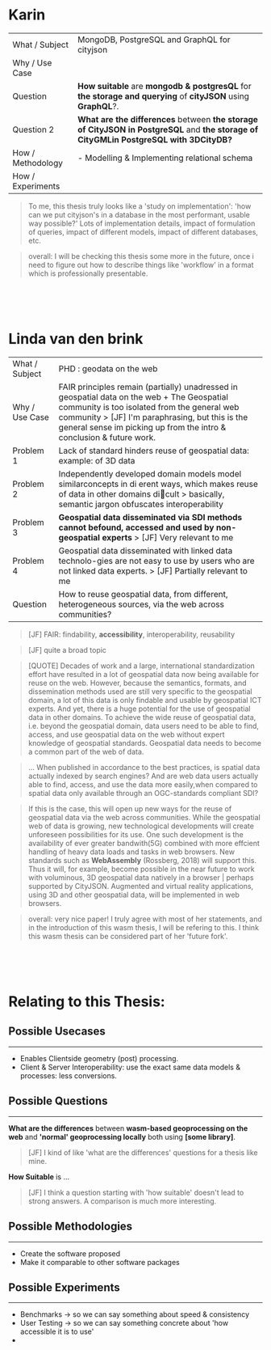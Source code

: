 # Karin

|||
|---|---|
| What / Subject    | MongoDB, PostgreSQL and GraphQL for cityjson              |
| Why / Use Case    | 
| Question          | **How suitable** are **mongodb & postgresQL** for **the storage and querying** of **cityJSON** using **GraphQL**?.
| Question 2        | **What are the differences** between **the storage of CityJSON in PostgreSQL** and **the storage of CityGMLin PostgreSQL with 3DCityDB?** |
| How / Methodology | - Modelling & Implementing relational schema | 
| How / Experiments |

> To me, this thesis truly looks like a 'study on implementation': 'how can we put cityjson's in a database in the most performant, usable way possible?' Lots of implementation details, impact of formulation of queries, impact of different models, impact of different databases, etc. 
 
> overall: I will be checking this thesis some more in the future, once i need to figure out how to describe things like 'workflow' in a format which is professionally presentable.

<br/><br/><br/>

# Linda van den brink

|||
|---|---|
| What / Subject    | PHD : geodata on the web
| Why / Use Case    | FAIR principles remain (partially) unadressed in geospatial data on the web + The Geospatial community is too isolated from the general web community > [JF] I'm paraphrasing, but this is the general sense im picking up from the intro & conclusion & future work. 
| Problem 1         | Lack of standard hinders reuse of geospatial data:  example: of 3D data
| Problem 2         | Independently  developed  domain  models  model  similarconcepts in di erent ways, which makes reuse of data in other domains dicult > basically, semantic jargon obfuscates interoperability 
| Problem 3         | **Geospatial data disseminated via SDI methods cannot befound, accessed and used by non-geospatial experts** > [JF] Very relevant to me
| Problem 4         | Geospatial data disseminated with linked data technolo-gies are not easy to use by users who are not linked data experts. > [JF] Partially relevant to me
| Question          | How  to  reuse  geospatial  data,  from  different,  heterogeneous  sources, via the web across communities?


> [JF] FAIR: findability, **accessibility**, interoperability, reusability

> [JF] quite a broad topic


> [QUOTE] Decades of work and a large, international standardization effort have resulted in a lot of geospatial data now being available for reuse on the web.  However, because the semantics, formats, and dissemination methods used are still very specific to the geospatial domain, a lot of this data is only findable  and  usable  by  geospatial  ICT  experts.   And  yet,  there  is  a  huge potential  for  the  use  of  geospatial  data  in  other  domains.   To  achieve  the wide reuse of geospatial data, i.e.  beyond the geospatial domain, data users need to be able to  find, access, and use geospatial data on the web without expert knowledge of geospatial standards.  Geospatial data needs to become a common part of the web of data.


> ... When published in accordance to the best practices, is spatial data actually indexed by search engines?  And are web data users actually able to  find,  access,  and use the data more easily,when  compared  to  spatial  data  only  available  through  an  OGC-standards compliant SDI?

> If this is the case, this will open up new ways for the reuse of geospatial data via the web across communities.  While the geospatial web of data is growing, new technological developments will create unforeseen possibilities for its use.  One such development is the availability of ever greater bandwith(5G) combined with more effcient handling of heavy data loads and tasks in web browsers.  New standards such as **WebAssembly** (Rossberg, 2018) will support this. Thus it will, for example, become possible in the near future to work with voluminous, 3D geospatial data natively in a browser | perhaps supported by CityJSON. Augmented and virtual reality applications, using 3D and other geospatial data, will be implemented in web browsers.

> overall: very nice paper! I truly agree with most of her statements, and in the introduction of this wasm thesis, I will be refering to this. I think this wasm thesis can be considered part of her 'future fork'.


<br/><br/><br/>

# Relating to this Thesis: 


## Possible Usecases 
--------------------

- Enables Clientside geometry (post) processing.
- Client & Server Interoperability: use the exact same data models & processes: less conversions. 





## Possible Questions
---------------------

**What are the differences** between **wasm-based geoprocessing on the web** and **'normal' geoprocessing locally** both using **[some library]**.

> [JF] I kind of like 'what are the differences' questions for a thesis like mine. 

**How Suitable** is ...

> [JF] I think a question starting with 'how suitable' doesn't lead to strong answers. A comparison is much more interesting.





## Possible Methodologies
-------------------------

- Create the software proposed 
- Make it comparable to other software packages





## Possible Experiments
-----------------------

- Benchmarks -> so we can say something about speed & consistency
- User Testing -> so we can say something concrete about 'how accessible it is to use'
- 


